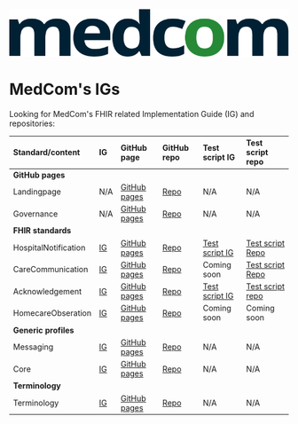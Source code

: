 ![medcomlogo](dark-medcom-logo.png "MedCom Logo")

# MedCom's IGs

Looking for MedCom's FHIR related Implementation Guide (IG) and repositories:

|Standard/content | IG | GitHub page | GitHub repo | Test script IG | Test script repo| 
|:---|:---|:---|:---|:---|:---|
|**GitHub pages**|||||
|Landingpage | N/A | [GitHub pages](https://medcomdk.github.io/MedComLandingPage/)|  [Repo](https://github.com/medcomdk/MedComLandingPage) | N/A | N/A |
|Governance  | N/A | [GitHub pages](https://medcomdk.github.io/MedCom-FHIR-Communication)| [Repo](https://github.com/medcomdk/MedCom-FHIR-Communication) | N/A | N/A |
|**FHIR standards**|||||
|HospitalNotification | [IG](https://medcomfhir.dk/ig/hospitalnotification/) | [GitHub pages](https://medcomdk.github.io/dk-medcom-hospitalnotification/)| [Repo](https://github.com/medcomdk/dk-medcom-hospitalnotification) | [Test script IG](https://medcomfhir.dk/ig/hospitalnotificationtestscripts/) | [Test script Repo](https://github.com/medcomdk/dk-medcom-hospitalnotification-testscripts) | 
|CareCommunication | [IG](https://medcomfhir.dk/ig/carecommunication/) | [GitHub pages](https://medcomdk.github.io/dk-medcom-carecommunication/) | [Repo](https://github.com/medcomdk/dk-medcom-carecommunication) | Coming soon | [Test script Repo](https://github.com/medcomdk/dk-medcom-carecommunication-testscripts) | 
|Acknowledgement | [IG](https://medcomfhir.dk/ig/acknowledgement/)| [GitHub pages](https://medcomdk.github.io/dk-medcom-acknowledgement/) | [Repo](https://github.com/medcomdk/dk-medcom-acknowledgement)| [Test script IG](https://medcomdk.github.io/dk-medcom-acknowledgementtestscript/) | [Test script repo](https://github.com/medcomdk/dk-medcom-acknowledgement-testscripts) | 
|HomecareObseration | [IG](https://medcomfhir.dk/ig/homecareobservation/)| [GitHub pages](https://medcomdk.github.io/dk_HomeCareObservations/)| [Repo](https://github.com/dk_HomeCareObservations)| Coming soon | Coming soon |
| **Generic profiles** |||||
|Messaging|  [IG](https://medcomfhir.dk/ig/messaging/)| [GitHub pages](https://medcomdk.github.io/dk-medcom-messaging/)| [Repo](https://github.com/medcomdk/dk-medcom-messaging)|N/A | N/A |
|Core| [IG](https://medcomfhir.dk/ig/core/)| [GitHub pages](https://medcomdk.github.io/dk-medcom-core/)| [Repo](https://github.com/medcomdk/dk-medcom-core)| N/A | N/A |
|**Terminology**|||||
|Terminology| [IG](https://medcomfhir.dk/ig/terminology/)| [GitHub pages](https://medcomdk.github.io/dk-medcom-terminology/)| [Repo](https://github.com/medcomdk/dk-medcom-terminology)|  N/A | N/A |